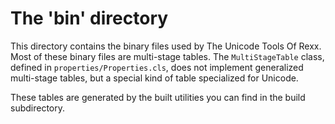 # The 'bin' directory

This directory contains the binary files used by The Unicode Tools Of Rexx. 
Most of these binary files are multi-stage tables. The `MultiStageTable`
class, defined in `properties/Properties.cls`, does not implement generalized
multi-stage tables, but a special kind of table specialized for Unicode.

These tables are generated by the built utilities you can find in the build subdirectory.

